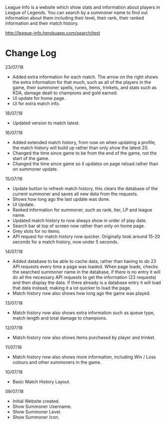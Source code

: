 League Info is a website which show stats and information about players in League of Legends. You can search by a summoner name to find out information about them including their level, their rank, their ranked information and their match history.

http://league-info.herokuapp.com/search/test

# Change Log
23/07/18
- Added extra information for each match. The arrow on the right shows the extra information for that much, such as all of the players in the game, their summoner spells, runes, items, trinkets, and stats such as KDA, damage dealt to champions and gold earned.
- UI update for home page.
- UI for extra match info.

18/07/18
- Updated version to match latest.

16/07/18
- Added extended match history, from now on when updating a profile, the match history will build up rather than only show the latest 20.
- Changed the time since game to be from the end of the game, not the start of the game.
- Changed the time since game so it updates on page reload rather than on summoner update.

15/07/18
- Update button to refresh match history, this clears the database of the current summoner and saves all new data from the requests.
- Shows how long ago the last update was done. 
- UI Update.
- Ranked information for summoner, such as rank, tier, LP and league name.
- Updated match history to now always show in order of play date.
- Search bar at top of screen now rather than only on home page.
- Grey slots for no items.
- API request for match history now quicker. Originally took around 15-20 seconds for a match history, now under 5 seconds.

14/07/18
- Added database to be able to cache data, rather than having to do 23 API requests every time a page was loaded. When page loads, checks the searched summoner name in the database, if there is no entry it will do all the necessary API requests to get the information (23 requests) and then display the data. If there already is a database entry it will load that data instead, making it a lot quicker to load the page.
- Match history now also shows how long ago the game was played.

13/07/18
- Match history now also shows extra information such as queue type, match length and total damage to champions.

12/07/18
- Match history now also shows items purchased by player and trinket.

11/07/18
- Match history now also shows more information, including Win / Loss colours and other summoners in the game.

10/07/18
- Basic Match History Layout.

09/07/18
- Initial Website created.
- Show Summoner Username.
- Show Summoner Level.
- Show Summoner Icon.